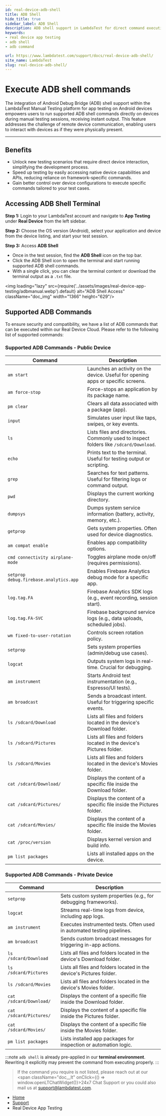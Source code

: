 ```yaml
---
id: real-device-adb-shell
title: ADB Shell
hide_title: true
sidebar_label: ADB Shell
description: ADB shell support in LambdaTest for direct command execution on Android devices during manual testing.
keywords:
- real device app testing 
- adb shell
- adb command

url: https://www.lambdatest.com/support/docs/real-device-adb-shell/
site_name: LambdaTest
slug: real-device-adb-shell/
---
```


<script type="application/ld+json"
      dangerouslySetInnerHTML={{ __html: JSON.stringify({
       "@context": "https://schema.org",
        "@type": "BreadcrumbList",
        "itemListElement": [{
          "@type": "ListItem",
          "position": 1,
          "name": "LambdaTest",
          "item": "https://www.lambdatest.com"
        },{
          "@type": "ListItem",
          "position": 2,
          "name": "Support",
          "item": "https://www.lambdatest.com/support/docs/"
        },{
          "@type": "ListItem",
          "position": 3,
          "name": "Getting Started with Real Device App Testing",
          "item": "https://www.lambdatest.com/support/docs/real-device-adb-shell/"
        }]
      })
    }}
></script>

# Execute ADB shell commands

The integration of Android Debug Bridge (ADB) shell support within the LambdaTest Manual Testing platform for app testing on Android devices empowers users to run supported ADB shell commands directly on devices during manual testing sessions, receiving instant output. This feature addresses the challenge of remote device communication, enabling users to interact with devices as if they were physically present.

---

## Benefits

- Unlock new testing scenarios that require direct device interaction, simplifying the development process.
- Speed up testing by easily accessing native device capabilities and APIs, reducing reliance on framework-specific commands.
- Gain better control over device configurations to execute specific commands tailored to your test cases.


## Accessing ADB Shell Terminal

**Step 1:** Login to your LambdaTest account and navigate to **App Testing** under **Real Device** from the left sidebar.

**Step 2:** Choose the OS version (Android), select your application and device from the device listing, and start your test session.

**Step 3:** Access **ADB Shell**
- Once in the test session, find the **ADB Shell** icon on the top bar.
- Click the ADB Shell icon to open the terminal and start running supported ADB shell commands.
- With a single click, you can clear the terminal content or download the terminal output as a `.txt` file.

<img loading="lazy" src={require('../assets/images/real-device-app-testing/adbmanual.webp').default} alt="ADB Shell Access"  className="doc_img" width="1366" height="629"/>

## Supported ADB Commands
To ensure security and compatibility, we have a list of ADB commands that can be executed within our Real Device Cloud. Please refer to the following list of supported commands:

### Supported ADB Commands - Public Device

| Command                               |Description                                                                       |
| --------------------------------------| -------------------------------------------------------------------------        |
| `am start`                      | Launches an activity on the device. Useful for opening apps or specific screens.       |
| `am force-stop`                 | Force-stops an application by its package name.                                        |
| `pm clear`                      | Clears all data associated with a package (app).                                       |
| `input`                         | Simulates user input like taps, swipes, or key events.                                 |
| `ls`                            | Lists files and directories. Commonly used to inspect folders like `/sdcard/Download`. |
| `echo`                          | Prints text to the terminal. Useful for testing output or scripting.                   |
| `grep`                          | Searches for text patterns. Useful for filtering logs or command output.               |
| `pwd`                           | Displays the current working directory.                                                |
| `dumpsys`                       | Dumps system service information (battery, activity, memory, etc.).                    |
| `getprop`                       | Gets system properties. Often used for device diagnostics.                             |
| `am compat enable`              | Enables app compatibility options.                                                     |
| `cmd connectivity airplane-mode`| Toggles airplane mode on/off (requires permissions).                                   |
| `setprop debug.firebase.analytics.app`| Enables Firebase Analytics debug mode for a specific app.                        |
| `log.tag.FA`                    | Firebase Analytics SDK logs (e.g., event recording, session start).                    |
| `log.tag.FA-SVC`                | Firebase background service logs (e.g., data uploads, scheduled jobs).                 |
| `wm fixed-to-user-rotation`     | Controls screen rotation policy.                                                       |
| `setprop`                       | Sets system properties (admin/debug use cases).                                        |
| `logcat`                        | Outputs system logs in real-time. Crucial for debugging.                               |
| `am instrument`                 | Starts Android test instrumentation (e.g., Espresso/UI tests).                         |
| `am broadcast`                  | Sends a broadcast intent. Useful for triggering specific events.                       |
| `ls /sdcard/Download`           | Lists all files and folders located in the device's Download folder.                   |
| `ls /sdcard/Pictures`           | Lists all files and folders located in the device's Pictures folder.                   |
| `ls /sdcard/Movies`             | Lists all files and folders located in the device's Movies folder.                     |
| `cat /sdcard/Download/` | Displays the content of a specific file inside the Download folder.                            |
| `cat /sdcard/Pictures/` | Displays the content of a specific file inside the Pictures folder.                            |
| `cat /sdcard/Movies/`   | Displays the content of a specific file inside the Movies folder.                              |
| `cat /proc/version`                               | Displays kernel version and build info.                              |
| `pm list packages`                                | Lists all installed apps on the device.                              |

### Supported ADB Commands - Private Device

| Command                                           | Description                                                  |
| ------------------------------------------------- | ------------------------------------------------------------ |
| `setprop`                         | Sets custom system properties (e.g., for debugging frameworks).         |
| `logcat`                          | Streams real-time logs from device, including app logs.                 |
| `am instrument`                   | Executes instrumented tests. Often used in automated testing pipelines. |
| `am broadcast`                    | Sends custom broadcast messages for triggering in-app actions.       |
| `ls /sdcard/Download`             | Lists all files and folders located in the device's Download folder. |
| `ls /sdcard/Pictures`             | Lists all files and folders located in the device's Pictures folder. |
| `ls /sdcard/Movies`               | Lists all files and folders located in the device's Movies folder.   |
| `cat /sdcard/Download/`           | Displays the content of a specific file inside the Download folder.  |
| `cat /sdcard/Pictures/`           | Displays the content of a specific file inside the Pictures folder.  |
| `cat /sdcard/Movies/`             | Displays the content of a specific file inside the Movies folder.    |
| `pm list packages`                | Lists installed app packages for inspection or automation logic.     |

:::note
`adb shell` is already pre-applied in our **terminal environment**. Rewriting it explicitly may prevent the command from executing properly.
:::
> If the command you require is not listed, please reach out at our <span className="doc__lt" onClick={() => window.openLTChatWidget()}>24x7 Chat Support</span> or you could also mail us at support@lambdatest.com.





<nav aria-label="breadcrumbs">
  <ul className="breadcrumbs">
    <li className="breadcrumbs__item">
      <a className="breadcrumbs__link" href="https://www.lambdatest.com">
        Home
      </a>
    </li>
    <li className="breadcrumbs__item">
      <a className="breadcrumbs__link" target="_self" href="https://www.lambdatest.com/support/docs/">
        Support
      </a>
    </li>
    <li className="breadcrumbs__item breadcrumbs__item--active">
      <span className="breadcrumbs__link">
        Real Device App Testing
      </span>
    </li>
  </ul>
</nav>
